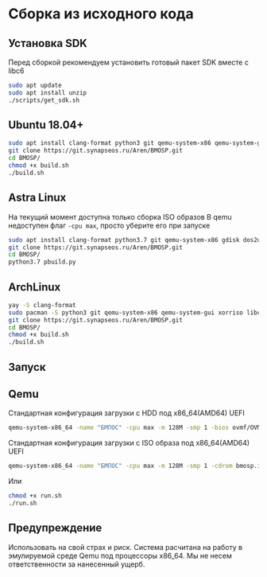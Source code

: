 # Сборка из исходного кода

## Установка SDK

Перед сборкой рекомендуем установить готовый пакет SDK вместе с libc6

```bash
sudo apt update
sudo apt install unzip
./scripts/get_sdk.sh
```

## Ubuntu 18.04+

```bash
sudo apt install clang-format python3 git qemu-system-x86 qemu-system-gui gdisk dos2unix xorriso libc6 gcc make curl
git clone https://git.synapseos.ru/Aren/BMOSP.git
cd BMOSP/
chmod +x build.sh
./build.sh
```

## Astra Linux

На текущий момент доступна только сборка ISO образов
В qemu недоступен флаг `-cpu max`, просто уберите его при запуске

```bash
sudo apt install clang-format python3.7 git qemu-system-x86 gdisk dos2unix xorriso libc6 gcc make curl
git clone https://git.synapseos.ru/Aren/BMOSP.git
cd BMOSP/
python3.7 pbuild.py
```

## ArchLinux

```bash
yay -S clang-format
sudo pacman -S python3 git qemu-system-x86 qemu-system-gui xorriso libc6 gcc make curl
git clone https://git.synapseos.ru/Aren/BMOSP.git
cd BMOSP/
chmod +x build.sh
./build.sh
```

## Запуск

## Qemu

Стандартная конфигурация загрузки с HDD под x86_64(AMD64) UEFI

```bash
qemu-system-x86_64 -name "БМПОС" -cpu max -m 128M -smp 1 -bios ovmf/OVMF.fd -hda bmosp.hdd
```

Стандартная конфигурация загрузки с ISO образа под x86_64(AMD64) UEFI

```bash
qemu-system-x86_64 -name "БМПОС" -cpu max -m 128M -smp 1 -cdrom bmosp.iso -boot d --no-reboot
```

Или

```bash
chmod +x run.sh
./run.sh
```

## Предупреждение

Использовать на свой страх и риск.
Система расчитана на работу в эмулируемой среде Qemu под процессоры x86_64.
Мы не несем ответственности за нанесенный ущерб.
